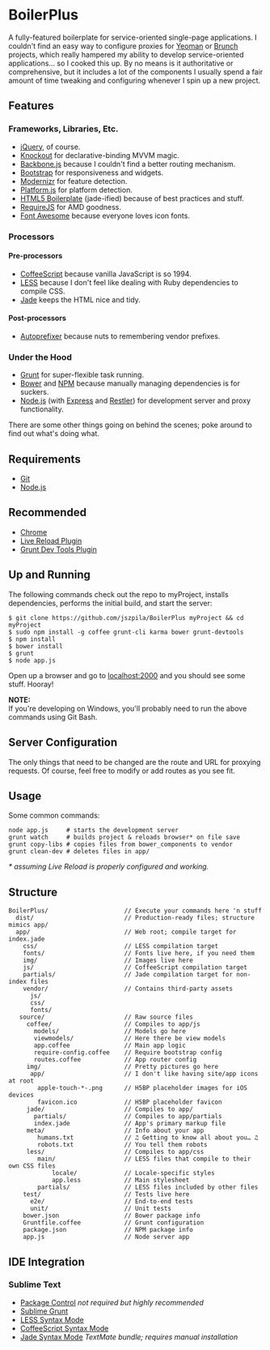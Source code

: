 # BoilerPlus
A fully-featured boilerplate for service-oriented single-page applications. I couldn't find an easy way to configure proxies for [Yeoman](http://yeoman.io) or [Brunch](http://brunch.io/) projects, which really hampered my ability to develop service-oriented applications… so I cooked this up. By no means is it authoritative or comprehensive, but it includes a lot of the components I usually spend a fair amount of time tweaking and configuring whenever I spin up a new project.

## Features
### Frameworks, Libraries, Etc. 
* [jQuery](http://jquery.com/), of course. 
* [Knockout](http://knockoutjs.com/) for declarative-binding MVVM magic.
* [Backbone.js](http://backbonejs.org/) because I couldn't find a better routing mechanism.
* [Bootstrap](http://getbootstrap.com/2.3.2/) for responsiveness and widgets.
* [Modernizr](http://modernizr.com/) for feature detection.
* [Platform.js](https://github.com/bestiejs/platform.js/) for platform detection.
* [HTML5 Boilerplate](http://html5boilerplate.com/) (jade-ified) because of best practices and stuff.
* [RequireJS](http://requirejs.org/) for AMD goodness.
* [Font Awesome](http://fontawesome.io/) because everyone loves icon fonts.

### Processors
#### Pre-processors
* [CoffeeScript](http://coffeescript.org/) because vanilla JavaScript is so 1994.
* [LESS](http://lesscss.org/) because I don't feel like dealing with Ruby dependencies to compile CSS.
* [Jade](http://jade-lang.com/) keeps the HTML nice and tidy.

#### Post-processors
* [Autoprefixer](https://github.com/ai/autoprefixer) because nuts to remembering vendor prefixes.

### Under the Hood
* [Grunt](http://gruntjs.com/) for super-flexible task running.
* [Bower](https://github.com/bower/bower) and [NPM](https://npmjs.org/) because manually managing dependencies is for suckers.
* [Node.js](http://nodejs.org/) (with [Express](http://expressjs.com/) and [Restler](https://github.com/danwrong/restler)) for development server and proxy functionality.

There are some other things going on behind the scenes; poke around to find out what's doing what.

## Requirements
- [Git](http://git-scm.com/downloads)
- [Node.js](http://nodejs.org/)

## Recommended
- [Chrome](https://www.google.com/intl/en/chrome/browser/)
- [Live Reload Plugin](https://chrome.google.com/webstore/detail/livereload/jnihajbhpnppcggbcgedagnkighmdlei)
- [Grunt Dev Tools Plugin](https://chrome.google.com/webstore/detail/grunt-devtools/fbiodiodggnlakggeeckkjccjhhjndnb?hl=en)

## Up and Running
The following commands check out the repo to myProject, installs dependencies, performs the initial build, and start the server:

	$ git clone https://github.com/jszpila/BoilerPlus myProject && cd myProject  
	$ sudo npm install -g coffee grunt-cli karma bower grunt-devtools
	$ npm install
	$ bower install	
	$ grunt
	$ node app.js
	
Open up a browser and go to [localhost:2000](http://localhost:2000) and you should see some stuff. Hooray!

__NOTE:__  
If you're developing on Windows, you'll probably need to run the above commands using Git Bash.

## Server Configuration
The only things that need to be changed are the route and URL for proxying requests. Of course, feel free to modify or add routes as you see fit.

## Usage
Some common commands:

    node app.js 	# starts the development server
    grunt watch    	# builds project & reloads browser* on file save
    grunt copy-libs	# copies files from bower_components to vendor 
    grunt clean-dev	# deletes files in app/  
    
<!--
	grunt test		# runs tests (unit & e2e)
	grunt build		# performs release build to dist/
-->

_&#42; assuming Live Reload is properly configured and working._

## Structure      
	BoilerPlus/						// Execute your commands here 'n stuff
	  dist/							// Production-ready files; structure mimics app/
	  app/							// Web root; compile target for index.jade
	    css/						// LESS compilation target
	    fonts/						// Fonts live here, if you need them
	    img/						// Images live here
	    js/							// CoffeeScript compilation target
	    partials/					// Jade compilation target for non-index files
	    vendor/						// Contains third-party assets
		  js/
		  css/		
		  fonts/
	   source/						// Raw source files
	     coffee/					// Compiles to app/js
		   models/					// Models go here
		   viewmodels/				// Here there be view models
	       app.coffee				// Main app logic
		   require-config.coffee	// Require bootstrap config
		   routes.coffee			// App router config
		 img/						// Pretty pictures go here
	      app/						// I don't like having site/app icons at root
	        apple-touch-*-.png		// H5BP placeholder images for iOS devices
	        favicon.ico				// H5BP placeholder favicon
		 jade/						// Compiles to app/
		   partials/				// Compiles to app/partials
		   index.jade				// App's primary markup file
		 meta/						// Info about your app
		 	humans.txt				// ♫ Getting to know all about you… ♫
		 	robots.txt				// You tell them robots
		 less/						// Compiles to app/css
		 	main/					// LESS files that compile to their own CSS files
		 		locale/			    // Locale-specific styles
		 		app.less			// Main stylesheet
		   	partials/			    // LESS files included by other files
		test/						// Tests live here
		  e2e/						// End-to-end tests
		  unit/						// Unit tests
		bower.json					// Bower package info
		Gruntfile.coffee			// Grunt configuration
		package.json				// NPM package info
		app.js					    // Node server app
		
## IDE Integration
### Sublime Text 
* [Package Control](https://sublime.wbond.net/installation) _not required but highly recommended_
* [Sublime Grunt](https://github.com/tvooo/sublime-grunt)  
* [LESS Syntax Mode](https://github.com/danro/LESS-sublime)
* [CoffeeScript Syntax Mode](https://github.com/Xavura/CoffeeScript-Sublime-Plugin)
* [Jade Syntax Mode](https://github.com/miksago/jade-tmbundle) _TextMate bundle; requires manual installation_
